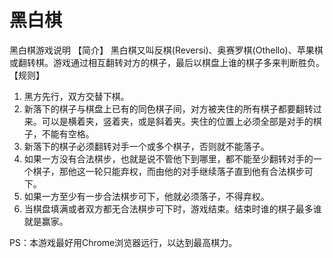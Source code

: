 # 黑白棋

黑白棋游戏说明
【简介】
  黑白棋又叫反棋(Reversi)、奥赛罗棋(Othello)、苹果棋或翻转棋。游戏通过相互翻转对方的棋子，最后以棋盘上谁的棋子多来判断胜负。
【规则】
1. 黑方先行，双方交替下棋。
2. 新落下的棋子与棋盘上已有的同色棋子间，对方被夹住的所有棋子都要翻转过来。可以是横着夹，竖着夹，或是斜着夹。夹住的位置上必须全部是对手的棋子，不能有空格。
3. 新落下的棋子必须翻转对手一个或多个棋子，否则就不能落子。
4. 如果一方没有合法棋步，也就是说不管他下到哪里，都不能至少翻转对手的一个棋子，那他这一轮只能弃权，而由他的对手继续落子直到他有合法棋步可下。
5. 如果一方至少有一步合法棋步可下，他就必须落子，不得弃权。
6. 当棋盘填满或者双方都无合法棋步可下时，游戏结束。结束时谁的棋子最多谁就是赢家。
  
PS：本游戏最好用Chrome浏览器远行，以达到最高棋力。
